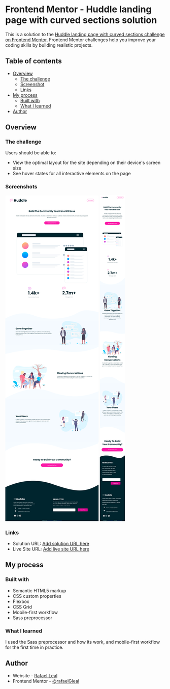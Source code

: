 # Frontend Mentor - Huddle landing page with curved sections solution

This is a solution to the [Huddle landing page with curved sections challenge on Frontend Mentor](https://www.frontendmentor.io/challenges/huddle-landing-page-with-curved-sections-5ca5ecd01e82137ec91a50f2). Frontend Mentor challenges help you improve your coding skills by building realistic projects. 

## Table of contents

- [Overview](#overview)
  - [The challenge](#the-challenge)
  - [Screenshot](#screenshot)
  - [Links](#links)
- [My process](#my-process)
  - [Built with](#built-with)
  - [What I learned](#what-i-learned)
- [Author](#author)


## Overview

### The challenge

Users should be able to:

- View the optimal layout for the site depending on their device's screen size
- See hover states for all interactive elements on the page

### Screenshots

![](./screenshot-desktop.png) ![](./screenshot-mobile.png)



### Links

- Solution URL: [Add solution URL here](https://github.com/RafaelGLeal/huddle-landing-page/)
- Live Site URL: [Add live site URL here](https://rafaelgleal.github.io/huddle-landing-page/)

## My process

### Built with

- Semantic HTML5 markup
- CSS custom properties
- Flexbox
- CSS Grid
- Mobile-first workflow
- Sass preprocessor

### What I learned

I used the Sass preprocessor and how its work, and mobile-first workflow for the first time in practice.


## Author

- Website - [Rafael Leal](https://github.com/RafaelGLeal)
- Frontend Mentor - [@rafaelGleal](https://www.frontendmentor.io/profile/rafaelGleal)

